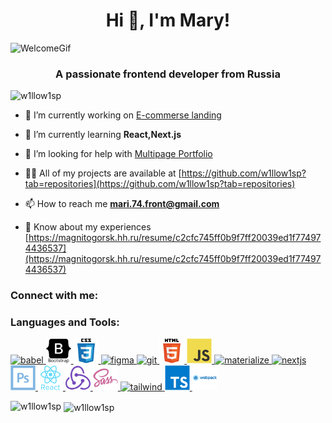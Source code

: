 


<h1 align="center">Hi 👋, I'm Mary!</h1>

![WelcomeGif](https://media0.giphy.com/media/LMcB8XospGZO8UQq87/giphy.gif?cid=ecf05e47y9w5ofegy3rx8s37qdjpzsxdpsdlbtlg1e6go27w&rid=giphy.gif&ct=g)
<h3 align="center">A passionate frontend developer from Russia</h3>

<p align="left"> <img src="https://komarev.com/ghpvc/?username=w1llow1sp&label=Profile%20views&color=0e75b6&style=flat" alt="w1llow1sp" /> </p>

- 🔭 I’m currently working on [E-commerse landing](https://github.com/w1llow1sp/FormaLanding)

- 🌱 I’m currently learning **React,Next.js**

- 🤝 I’m looking for help with [Multipage Portfolio](https://github.com/w1llow1sp/react-photographer-multipage-portfolio)

- 👨‍💻 All of my projects are available at [https://github.com/w1llow1sp?tab=repositories](https://github.com/w1llow1sp?tab=repositories)

- 📫 How to reach me **mari.74.front@gmail.com**

- 📄 Know about my experiences [https://magnitogorsk.hh.ru/resume/c2cfc745ff0b9f7ff20039ed1f774974436537](https://magnitogorsk.hh.ru/resume/c2cfc745ff0b9f7ff20039ed1f774974436537)

<h3 align="left">Connect with me:</h3>
<p align="left">
</p>

<h3 align="left">Languages and Tools:</h3>
<p align="left"> <a href="https://babeljs.io/" target="_blank" rel="noreferrer"> <img src="https://www.vectorlogo.zone/logos/babeljs/babeljs-icon.svg" alt="babel" width="40" height="40"/> </a> <a href="https://getbootstrap.com" target="_blank" rel="noreferrer"> <img src="https://raw.githubusercontent.com/devicons/devicon/master/icons/bootstrap/bootstrap-plain-wordmark.svg" alt="bootstrap" width="40" height="40"/> </a> <a href="https://www.w3schools.com/css/" target="_blank" rel="noreferrer"> <img src="https://raw.githubusercontent.com/devicons/devicon/master/icons/css3/css3-original-wordmark.svg" alt="css3" width="40" height="40"/> </a> <a href="https://www.figma.com/" target="_blank" rel="noreferrer"> <img src="https://www.vectorlogo.zone/logos/figma/figma-icon.svg" alt="figma" width="40" height="40"/> </a> <a href="https://git-scm.com/" target="_blank" rel="noreferrer"> <img src="https://www.vectorlogo.zone/logos/git-scm/git-scm-icon.svg" alt="git" width="40" height="40"/> </a> <a href="https://www.w3.org/html/" target="_blank" rel="noreferrer"> <img src="https://raw.githubusercontent.com/devicons/devicon/master/icons/html5/html5-original-wordmark.svg" alt="html5" width="40" height="40"/> </a> <a href="https://developer.mozilla.org/en-US/docs/Web/JavaScript" target="_blank" rel="noreferrer"> <img src="https://raw.githubusercontent.com/devicons/devicon/master/icons/javascript/javascript-original.svg" alt="javascript" width="40" height="40"/> </a> <a href="https://materializecss.com/" target="_blank" rel="noreferrer"> <img src="https://raw.githubusercontent.com/prplx/svg-logos/5585531d45d294869c4eaab4d7cf2e9c167710a9/svg/materialize.svg" alt="materialize" width="40" height="40"/> </a> <a href="https://nextjs.org/" target="_blank" rel="noreferrer"> <img src="https://cdn.worldvectorlogo.com/logos/nextjs-2.svg" alt="nextjs" width="40" height="40"/> </a> <a href="https://www.photoshop.com/en" target="_blank" rel="noreferrer"> <img src="https://raw.githubusercontent.com/devicons/devicon/master/icons/photoshop/photoshop-line.svg" alt="photoshop" width="40" height="40"/> </a> <a href="https://reactjs.org/" target="_blank" rel="noreferrer"> <img src="https://raw.githubusercontent.com/devicons/devicon/master/icons/react/react-original-wordmark.svg" alt="react" width="40" height="40"/> </a> <a href="https://redux.js.org" target="_blank" rel="noreferrer"> <img src="https://raw.githubusercontent.com/devicons/devicon/master/icons/redux/redux-original.svg" alt="redux" width="40" height="40"/> </a> <a href="https://sass-lang.com" target="_blank" rel="noreferrer"> <img src="https://raw.githubusercontent.com/devicons/devicon/master/icons/sass/sass-original.svg" alt="sass" width="40" height="40"/> </a> <a href="https://tailwindcss.com/" target="_blank" rel="noreferrer"> <img src="https://www.vectorlogo.zone/logos/tailwindcss/tailwindcss-icon.svg" alt="tailwind" width="40" height="40"/> </a> <a href="https://www.typescriptlang.org/" target="_blank" rel="noreferrer"> <img src="https://raw.githubusercontent.com/devicons/devicon/master/icons/typescript/typescript-original.svg" alt="typescript" width="40" height="40"/> </a> <a href="https://webpack.js.org" target="_blank" rel="noreferrer"> <img src="https://raw.githubusercontent.com/devicons/devicon/d00d0969292a6569d45b06d3f350f463a0107b0d/icons/webpack/webpack-original-wordmark.svg" alt="webpack" width="40" height="40"/> </a> </p>

<p><img align="left" src="https://github-readme-stats.vercel.app/api/top-langs?username=w1llow1sp&show_icons=true&locale=en&layout=compact" alt="w1llow1sp" /></p>

<p>&nbsp;<img align="center" src="https://github-readme-stats.vercel.app/api?username=w1llow1sp&show_icons=true&locale=en" alt="w1llow1sp" /></p
  
 



